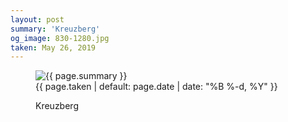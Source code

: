 ```yaml
---
layout: post
summary: 'Kreuzberg'
og_image: 830-1280.jpg
taken: May 26, 2019
---
```


<figure class="post" data-src="{{ site.assets_url }}/{{ page.og_image }}">
<img alt="{{ page.summary }}" sizes="(min-width: 700px) 50vw, calc(100vw - 2rem)" src="{{ site.assets_url }}/830-640.jpg" srcset="{{ site.assets_url }}/830-320.jpg 320w, {{ site.assets_url }}/830-640.jpg 640w, {{ site.assets_url }}/830-960.jpg 960w, {{ site.assets_url }}/830-1280.jpg 1280w"/>
<figcaption>
<time>{{ page.taken | default: page.date | date: "%B %-d, %Y" }}</time>
<p>Kreuzberg</p>
</figcaption>
</figure>
